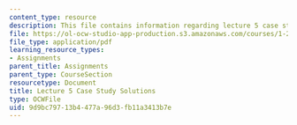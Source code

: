 ```yaml
---
content_type: resource
description: This file contains information regarding lecture 5 case study solutions.
file: https://ol-ocw-studio-app-production.s3.amazonaws.com/courses/1-264j-database-internet-and-systems-integration-technologies-fall-2013/9d9bc79713b4477a96d3fb11a3413b7e_MIT1_264JF13_L5_sol.pdf
file_type: application/pdf
learning_resource_types:
- Assignments
parent_title: Assignments
parent_type: CourseSection
resourcetype: Document
title: Lecture 5 Case Study Solutions
type: OCWFile
uid: 9d9bc797-13b4-477a-96d3-fb11a3413b7e
---
```

